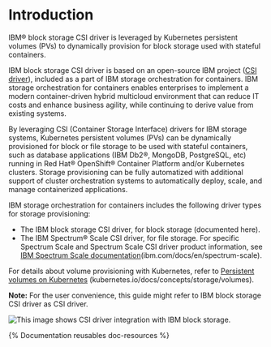 # Introduction

IBM® block storage CSI driver is leveraged by Kubernetes persistent volumes (PVs) to dynamically provision for block storage used with stateful containers.

IBM block storage CSI driver is based on an open-source IBM project ([CSI driver](https://github.com/ibm/ibm-block-csi-driver)), included as a part of IBM storage orchestration for containers. IBM storage orchestration for containers enables enterprises to implement a modern container-driven hybrid multicloud environment that can reduce IT costs and enhance business agility, while continuing to derive value from existing systems.

By leveraging CSI (Container Storage Interface) drivers for IBM storage systems, Kubernetes persistent volumes (PVs) can be dynamically provisioned for block or file storage to be used with stateful containers, such as database applications (IBM Db2®, MongoDB, PostgreSQL, etc) running in Red Hat® OpenShift® Container Platform and/or Kubernetes clusters. Storage provisioning can be fully automatized with additional support of cluster orchestration systems to automatically deploy, scale, and manage containerized applications.

IBM storage orchestration for containers includes the following driver types for storage provisioning:

-   The IBM block storage CSI driver, for block storage (documented here).
-   The IBM Spectrum® Scale CSI driver, for file storage. For specific Spectrum Scale and Spectrum Scale CSI driver product information, see [IBM Spectrum Scale documentation](https://www.ibm.com/docs/en/spectrum-scale/)(ibm.com/docs/en/spectrum-scale).

For details about volume provisioning with Kubernetes, refer to [Persistent volumes on Kubernetes](https://kubernetes.io/docs/concepts/storage/volumes/) (kubernetes.io/docs/concepts/storage/volumes).

**Note:** For the user convenience, this guide might refer to IBM block storage CSI driver as CSI driver.

![This image shows CSI driver integration with IBM block storage.](k8s_cluster_1.1.0.jpg "Integration of IBM block storage systems and CSI driver in a Kubernetes environment")

{% Documentation reusables doc-resources %}